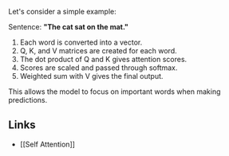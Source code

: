Let's consider a simple example:

Sentence: **"The cat sat on the mat."**

1. Each word is converted into a vector.
2. Q, K, and V matrices are created for each word.
3. The dot product of Q and K gives attention scores.
4. Scores are scaled and passed through softmax.
5. Weighted sum with V gives the final output.

This allows the model to focus on important words when making predictions.

## Links
- [[Self Attention]]
